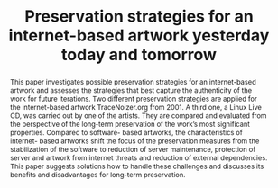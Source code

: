 ---
abstract: This paper investigates possible preservation strategies for an internet-based
  artwork and assesses the strategies that best capture the authenticity of the work
  for future iterations. Two different preservation strategies are applied for the
  internet-based artwork TraceNoizer.org from 2001. A third one, a Linux Live CD,
  was carried out by one of the artists. They are compared and evaluated from the
  perspective of the long-term preservation of the work’s most significant properties.
  Compared to software- based artworks, the characteristics of internet- based artworks
  shift the focus of the preservation measures from the stabilization of the software
  to reduction of server maintenance, protection of server and artwork from internet
  threats and reduction of external dependencies. This paper suggests solutions how
  to handle these challenges and discusses its benefits and disadvantages for long-term
  preservation.
creators:
- Noordegraaf, Julia
- Rechert, Klaus
- Gieschke, Rafael
- Roeck, Claudia
date: null
document_url: https://services.phaidra.univie.ac.at/api/object/o:1081740/download
grand_parent: iPRES
institutions: []
keywords: []
landing_page_url: https://phaidra.univie.ac.at/o:1081740
language: eng
layout: publication
license: CC BY 4.0 International
notes_url: null
parent: iPRES 2019
publication_type: paper
size: 546620
slides_url: null
source_name: iPRES
title: 'Preservation strategies for an internet-based artwork yesterday today and
  tomorrow '
year: 2019
---
